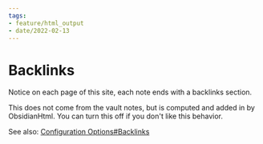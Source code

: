 ```yaml
---
tags:
- feature/html_output
- date/2022-02-13
---
```

   
# Backlinks   
Notice on each page of this site, each note ends with a backlinks section.    
   
This does not come from the vault notes, but is computed and added in by ObsidianHtml. You can turn this off if you don't like this behavior.   
   
See also: [Configuration Options#Backlinks](../Configurations/Configuration%20Options.md#backlinks)